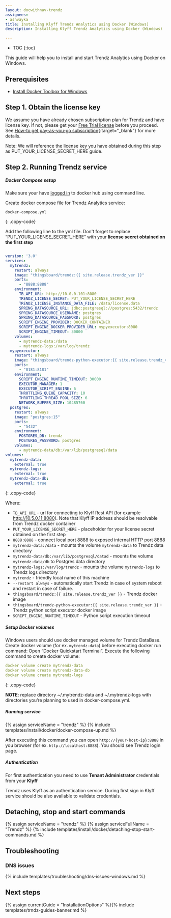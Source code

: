 ```yaml
---
layout: docwithnav-trendz
assignees:
- ashvayka
title: Installing Klyff Trendz Analytics using Docker (Windows)
description: Installing Klyff Trendz Analytics using Docker (Windows)

---
```


* TOC
{:toc}


This guide will help you to install and start Trendz Analytics using Docker on Windows. 

## Prerequisites

- [Install Docker Toolbox for Windows](https://docker-docs.uclv.cu/toolbox/toolbox_install_windows/)

## Step 1. Obtain the license key 

We assume you have already chosen subscription plan for Trendz and have license key. If not, please get your [Free Trial license](/pricing/?section=trendz-options&product=trendz-self-managed&solution=trendz-pay-as-you-go) before you proceed.
See [How-to get pay-as-you-go subscription](https://www.youtube.com/watch?v=dK-QDFGxWek){:target="_blank"} for more details.

Note: We will reference the license key you have obtained during this step as PUT_YOUR_LICENSE_SECRET_HERE guide.

## Step 2. Running Trendz service

##### Docker Compose setup

Make sure your have [logged in](https://docs.docker.com/engine/reference/commandline/login/) to docker hub using command line.

Create docker compose file for Trendz Analytics service:

```text
docker-compose.yml
```
{: .copy-code}

Add the following line to the yml file. Don't forget to replace “PUT_YOUR_LICENSE_SECRET_HERE” with your **license secret obtained on the first step**

```yml

version: '3.0'
services:
  mytrendz:
    restart: always
    image: "thingsboard/trendz:{{ site.release.trendz_ver }}"
    ports:
      - "8888:8888"
    environment:
      TB_API_URL: http://10.0.0.101:8080
      TRENDZ_LICENSE_SECRET: PUT_YOUR_LICENSE_SECRET_HERE
      TRENDZ_LICENSE_INSTANCE_DATA_FILE: /data/license.data
      SPRING_DATASOURCE_URL: jdbc:postgresql://postgres:5432/trendz
      SPRING_DATASOURCE_USERNAME: postgres
      SPRING_DATASOURCE_PASSWORD: postgres
      SCRIPT_ENGINE_PROVIDER: DOCKER_CONTAINER
      SCRIPT_ENGINE_DOCKER_PROVIDER_URL: mypyexecutor:8080
      SCRIPT_ENGINE_TIMEOUT: 30000
    volumes:
      - mytrendz-data:/data
      - mytrendz-logs:/var/log/trendz
  mypyexecutor:
    restart: always
    image: "thingsboard/trendz-python-executor:{{ site.release.trendz_ver }}"
    ports:
      - "8181:8181"
    environment:
      SCRIPT_ENGINE_RUNTIME_TIMEOUT: 30000
      EXECUTOR_MANAGER: 1
      EXECUTOR_SCRIPT_ENGINE: 6
      THROTTLING_QUEUE_CAPACITY: 10
      THROTTLING_THREAD_POOL_SIZE: 6
      NETWORK_BUFFER_SIZE: 10485760
  postgres:
    restart: always
    image: "postgres:15"
    ports:
      - "5432"
    environment:
      POSTGRES_DB: trendz
      POSTGRES_PASSWORD: postgres
    volumes:
      - mytrendz-data/db:/var/lib/postgresql/data
volumes:
  mytrendz-data:
    external: true
  mytrendz-logs:
    external: true
  mytrendz-data-db:
    external: true
```
{: .copy-code}

Where: 
    
- `TB_API_URL` - url for connecting to Klyff Rest API (for example http://10.5.0.11:8080). Note that Klyff IP address should be resolvable from Trendz docker container
- `PUT_YOUR_LICENSE_SECRET_HERE` - placeholder for your license secret obtained on the first step
- `8888:8888`            - connect local port 8888 to exposed internal HTTP port 8888
- `mytrendz-data:/data`   - mounts the volume `mytrendz-data` to Trendz data directory
- `mytrendz-data/db:/var/lib/postgresql/datad`   - mounts the volume `mytrendz-data/db` to Postgres data directory
- `mytrendz-logs:/var/log/trendz`   - mounts the volume `mytrendz-logs` to Trendz logs directory
- `mytrendz`             - friendly local name of this machine
- `--restart always`        - automatically start Trendz in case of system reboot and restart in case of failure.
- `thingsboard/trendz:{{ site.release.trendz_ver }}`          - Trendz docker image
- `thingsboard/trendz-python-executor:{{ site.release.trendz_ver }}`          - Trendz python script executor docker image
- `SCRIPT_ENGINE_RUNTIME_TIMEOUT`          - Python script execution timeout
    
##### Setup Docker volumes    
    
Windows users should use docker managed volume for Trendz DataBase. Create docker volume (for ex. `mytrendz-data`) before 
executing docker run command: Open “Docker Quickstart Terminal”. Execute the following command to create docker volume:

```yml
docker volume create mytrendz-data
docker volume create mytrendz-data-db
docker volume create mytrendz-logs
```
{: .copy-code}

**NOTE**: replace directory ~/.mytrendz-data and ~/.mytrendz-logs with directories you’re planning to used in docker-compose.yml.

##### Running service

{% assign serviceName = "trendz" %}
{% include templates/install/docker/docker-compose-up.md %}
    
After executing this command you can open `http://{your-host-ip}:8888` in you browser (for ex. `http://localhost:8888`). You should see Trendz login page.
   
##### Authentication

For first authentication you need to use **Tenant Administrator** credentials from your **Klyff**

Trendz uses Klyff as an authentication service. During first sign in Klyff service should be also available 
to validate credentials.

## Detaching, stop and start commands

{% assign serviceName = "trendz" %}
{% assign serviceFullName = "Trendz" %}
{% include templates/install/docker/detaching-stop-start-commands.md %}

## Troubleshooting

### DNS issues

{% include templates/troubleshooting/dns-issues-windows.md %}

## Next steps

{% assign currentGuide = "InstallationOptions" %}{% include templates/trndz-guides-banner.md %}